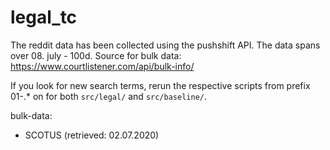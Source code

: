 # legal_tc

The reddit data has been collected using the pushshift API. The data spans over 08. july - 100d.
Source for bulk data: https://www.courtlistener.com/api/bulk-info/

If you look for new search terms, rerun the respective scripts from prefix 01-.* on for both `src/legal/` and `src/baseline/`.

bulk-data:
- SCOTUS (retrieved: 02.07.2020)
